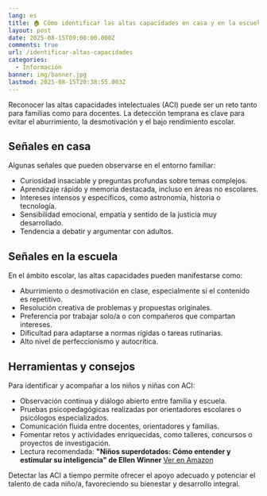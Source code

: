 ```yaml
---
lang: es
title: 🏠 Cómo identificar las altas capacidades en casa y en la escuela
layout: post
date: 2025-08-15T09:00:00.000Z
comments: true
url: /identificar-altas-capacidades
categories:
  - Información
banner: img/banner.jpg
lastmod: 2025-08-15T20:38:55.003Z
---
```


Reconocer las altas capacidades intelectuales (ACI) puede ser un reto tanto para familias como para docentes. La detección temprana es clave para evitar el aburrimiento, la desmotivación y el bajo rendimiento escolar.

## Señales en casa

Algunas señales que pueden observarse en el entorno familiar:

- Curiosidad insaciable y preguntas profundas sobre temas complejos.
- Aprendizaje rápido y memoria destacada, incluso en áreas no escolares.
- Intereses intensos y específicos, como astronomía, historia o tecnología.
- Sensibilidad emocional, empatía y sentido de la justicia muy desarrollado.
- Tendencia a debatir y argumentar con adultos.

## Señales en la escuela

En el ámbito escolar, las altas capacidades pueden manifestarse como:

- Aburrimiento o desmotivación en clase, especialmente si el contenido es repetitivo.
- Resolución creativa de problemas y propuestas originales.
- Preferencia por trabajar solo/a o con compañeros que compartan intereses.
- Dificultad para adaptarse a normas rígidas o tareas rutinarias.
- Alto nivel de perfeccionismo y autocrítica.

## Herramientas y consejos

Para identificar y acompañar a los niños y niñas con ACI:

- Observación continua y diálogo abierto entre familia y escuela.
- Pruebas psicopedagógicas realizadas por orientadores escolares o psicólogos especializados.
- Comunicación fluida entre docentes, orientadores y familias.
- Fomentar retos y actividades enriquecidas, como talleres, concursos o proyectos de investigación.
- Lectura recomendada: **"Niños superdotados: Cómo entender y estimular su inteligencia" de Ellen Winner** [Ver en Amazon](https://www.amazon.es/dp/8497540732?tag=croac-21)

Detectar las ACI a tiempo permite ofrecer el apoyo adecuado y potenciar el talento de cada niño/a, favoreciendo su bienestar y desarrollo integral.
